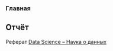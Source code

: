 ### Главная
## Отчёт
Реферат [Data Science – Наука о данных](https://ru.wikipedia.org/wiki/%D0%9D%D0%B0%D1%83%D0%BA%D0%B0_%D0%BE_%D0%B4%D0%B0%D0%BD%D0%BD%D1%8B%D1%85)
